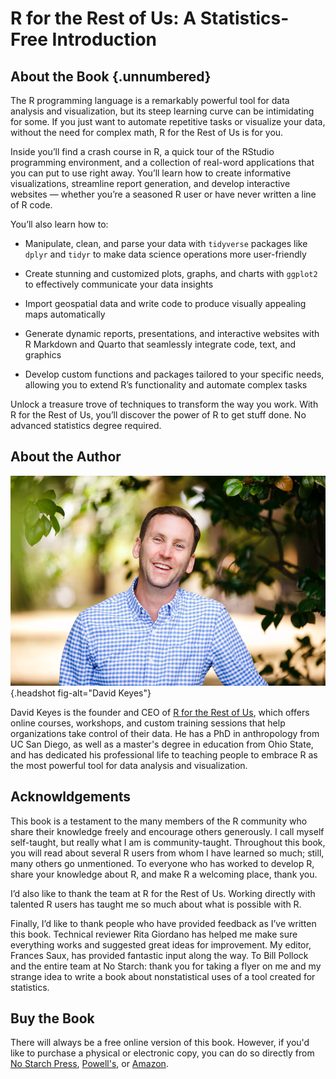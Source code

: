 # R for the Rest of Us: A Statistics-Free Introduction

## About the Book {.unnumbered}

The R programming language is a remarkably powerful tool for data analysis and visualization, but its steep learning curve can be intimidating for some. If you just want to automate repetitive tasks or visualize your data, without the need for complex math, R for the Rest of Us is for you.

Inside you’ll find a crash course in R, a quick tour of the RStudio programming environment, and a collection of real-word applications that you can put to use right away. You’ll learn how to create informative visualizations, streamline report generation, and develop interactive websites — whether you’re a seasoned R user or have never written a line of R code.

You’ll also learn how to:

- Manipulate, clean, and parse your data with `tidyverse` packages like `dplyr` and `tidyr` to make data science operations more user-friendly

- Create stunning and customized plots, graphs, and charts with `ggplot2` to effectively communicate your data insights

- Import geospatial data and write code to produce visually appealing maps automatically

- Generate dynamic reports, presentations, and interactive websites with R Markdown and Quarto that seamlessly integrate code, text, and graphics

- Develop custom functions and packages tailored to your specific needs, allowing you to extend R’s functionality and automate complex tasks

Unlock a treasure trove of techniques to transform the way you work. With R for the Rest of Us, you’ll discover the power of R to get stuff done. No advanced statistics degree required.

## About the Author

![](assets/david-keyes.jpg){.headshot fig-alt="David Keyes"}

David Keyes is the founder and CEO of [R for the Rest of Us](https://rfortherestofus.com/), which offers online courses, workshops, and custom training sessions that help organizations take control of their data. He has a PhD in anthropology from UC San Diego, as well as a master's degree in education from Ohio State, and has dedicated his professional life to teaching people to embrace R as the most powerful tool for data analysis and visualization.

## Acknowldgements

This book is a testament to the many members of the R community who share their knowledge freely and encourage others generously. I call myself self-taught, but really what I am is community-taught. Throughout this book, you will read about several R users from whom I have learned so much; still, many others go unmentioned. To everyone who has worked to develop R, share your knowledge about R, and make R a welcoming place, thank you.

I’d also like to thank the team at R for the Rest of Us. Working directly with talented R users has taught me so much about what is possible with R.

Finally, I’d like to thank people who have provided feedback as I’ve written this book. Technical reviewer Rita Giordano has helped me make sure everything works and suggested great ideas for improvement. My editor, Frances Saux, has provided fantastic input along the way. To Bill Pollock and the entire team at No Starch: thank you for taking a flyer on me and my strange idea to write a book about nonstatistical uses of a tool created for statistics.

## Buy the Book

There will always be a free online version of this book. However, if you'd like to purchase a physical or electronic copy, you can do so directly from [No Starch Press](https://nostarch.com/r-rest-us), [Powell's](https://www.powells.com/book/r-for-the-rest-of-us-9781718503328), or [Amazon](https://a.co/d/fzAMxMV). 